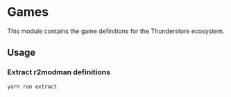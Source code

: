 # Games

This module contains the game definitions for the Thunderstore
ecosystem.

## Usage

### Extract r2modman definitions

```
yarn run extract
```
